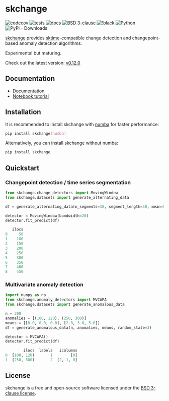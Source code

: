 # skchange

[![codecov](https://codecov.io/gh/NorskRegnesentral/skchange/graph/badge.svg?token=QSS3AY45KY)](https://codecov.io/gh/NorskRegnesentral/skchange)
[![tests](https://github.com/NorskRegnesentral/skchange/actions/workflows/tests.yaml/badge.svg)](https://github.com/NorskRegnesentral/skchange/actions/workflows/tests.yaml)
[![docs](https://readthedocs.org/projects/skchange/badge/?version=latest)](https://skchange.readthedocs.io/en/latest/?badge=latest)
[![BSD 3-clause](https://img.shields.io/badge/License-BSD%203--Clause-blue.svg)](https://github.com/sktime/sktime/blob/main/LICENSE)
[![!black](https://img.shields.io/badge/code%20style-black-000000.svg)](https://github.com/psf/black)
[![Python](https://img.shields.io/pypi/pyversions/skchange)](https://pypi.org/project/skchange/)
![PyPI - Downloads](https://img.shields.io/pypi/dm/skchange)


[skchange]((https://skchange.readthedocs.io/en/latest/)) provides [sktime](https://www.sktime.net/)-compatible change detection and changepoint-based anomaly detection algorithms.

Experimental but maturing.

<!-- ## Latest release -->

Check out the latest version: [v0.12.0](https://github.com/NorskRegnesentral/skchange/releases)

## Documentation

* [Documentation](https://skchange.readthedocs.io/)
* [Notebook tutorial](https://github.com/sktime/sktime-tutorial-pydata-global-2024)


## Installation
It is recommended to install skchange with [numba](https://numba.readthedocs.io/en/stable/) for faster performance:
```sh
pip install skchange[numba]
```

Alternatively, you can install skchange without numba:
```sh
pip install skchange
```

## Quickstart

### Changepoint detection / time series segmentation
```python
from skchange.change_detectors import MovingWindow
from skchange.datasets import generate_alternating_data

df = generate_alternating_data(n_segments=10, segment_length=50, mean=5, random_state=1)

detector = MovingWindow(bandwidth=20)
detector.fit_predict(df)
```
```python
   ilocs
0     50
1    100
2    150
3    200
4    250
5    300
6    350
7    400
8    450
```

### Multivariate anomaly detection
```python
import numpy as np
from skchange.anomaly_detectors import MVCAPA
from skchange.datasets import generate_anomalous_data

n = 300
anomalies = [(100, 120), (250, 300)]
means = [[8.0, 0.0, 0.0], [2.0, 3.0, 5.0]]
df = generate_anomalous_data(n, anomalies, means, random_state=3)

detector = MVCAPA()
detector.fit_predict(df)
```
```python
        ilocs  labels   icolumns
0  [100, 120)       1        [0]
1  [250, 300)       2  [2, 1, 0]
```

## License

skchange is a free and open-source software licensed under the [BSD 3-clause license](https://github.com/NorskRegnesentral/skchange/blob/main/LICENSE).
